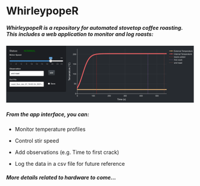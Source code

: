 # WhirleypopeR

##### WhirleypopeR is a repository for automated stovetop coffee roasting. This includes a web application to monitor and log roasts:

![image](www/shiny_app.png)

##### From the app interface, you can:
*   Monitor temperature profiles

*   Control stir speed

*   Add observations (e.g. Time to first crack)

*   Log the data in a csv file for future reference

##### More details related to hardware to come...
